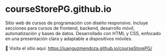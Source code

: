 # courseStorePG.github.io
Sitio web de cursos de programación con diseño responsivo. Incluye secciones para cursos de frontend, backend, desarrollo móvil, automatización y bases de datos. Desarrollado con HTML y CSS, enfocado en una presentación clara y adaptable a dispositivos móviles.

🔗 Visita el sitio aquí:
https://juanguzmendoza.github.io/courseStorePG/


